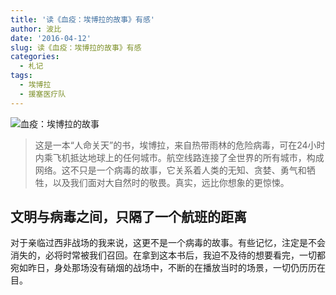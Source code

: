 ```yaml
---
title: '读《血疫：埃博拉的故事》有感'
author: 波比
date: '2016-04-12'
slug: 读《血疫：埃博拉的故事》有感
categories:
  - 札记
tags:
  - 埃博拉
  - 援塞医疗队
---
```


<img src="/postimg/202103/30579342.jpg" alt="血疫：埃博拉的故事"/>

> 这是一本“人命关天”的书，埃博拉，来自热带雨林的危险病毒，可在24小时内乘飞机抵达地球上的任何城市。航空线路连接了全世界的所有城市，构成网络。这不只是一个病毒的故事，它关系着人类的无知、贪婪、勇气和牺牲，以及我们面对大自然时的敬畏。真实，远比你想象的更惊悚。

## 文明与病毒之间，只隔了一个航班的距离

对于亲临过西非战场的我来说，这更不是一个病毒的故事。有些记忆，注定是不会消失的，必将时常被我们召回。在拿到这本书后，我迫不及待的想要看完，一切都宛如昨日，身处那场没有硝烟的战场中，不断的在播放当时的场景，一切仍历历在目。
